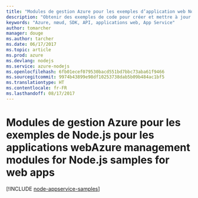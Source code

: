 ```yaml
---
title: "Modules de gestion Azure pour les exemples d’application web Node.js"
description: "Obtenir des exemples de code pour créer et mettre à jour des applications web Azure hébergées dans App Service à l’aide des modules de gestion Azure pour Node.js"
keywords: "Azure, nœud, SDK, API, applications web, App Service"
author: tomarcher
manager: douge
ms.author: tarcher
ms.date: 06/17/2017
ms.topic: article
ms.prod: azure
ms.devlang: nodejs
ms.service: azure-nodejs
ms.openlocfilehash: 6fb01ecef079530bacd551bd7bbc73aba61f9466
ms.sourcegitcommit: 9974b43899e98df10253738dab5b09b484ac1bf5
ms.translationtype: HT
ms.contentlocale: fr-FR
ms.lasthandoff: 08/17/2017
---
```

# <a name="azure-management-modules-for-nodejs-samples-for-web-apps"></a><span data-ttu-id="5eb36-104">Modules de gestion Azure pour les exemples de Node.js pour les applications web</span><span class="sxs-lookup"><span data-stu-id="5eb36-104">Azure management modules for Node.js samples for web apps</span></span>

[!INCLUDE [node-appservice-samples](../docs-ref-conceptual/includes/appservice-samples.md)]